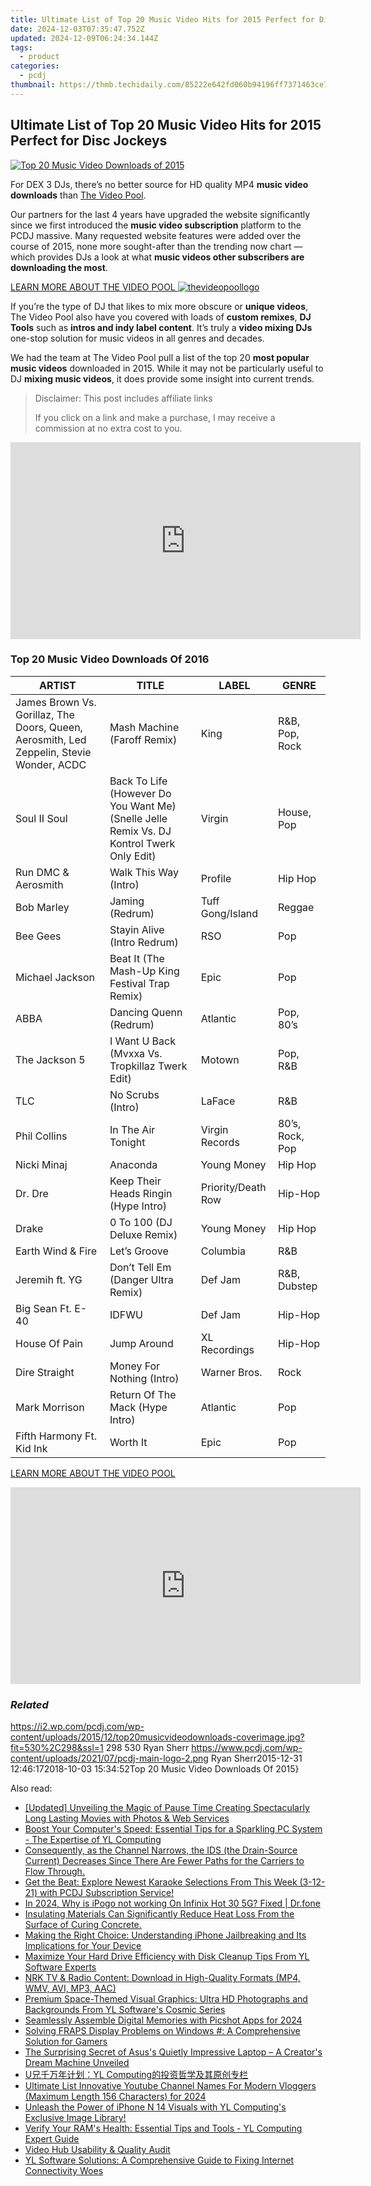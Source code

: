```yaml
---
title: Ultimate List of Top 20 Music Video Hits for 2015 Perfect for Disc Jockeys
date: 2024-12-03T07:35:47.752Z
updated: 2024-12-09T06:24:34.144Z
tags:
  - product
categories:
  - pcdj
thumbnail: https://thmb.techidaily.com/85222e642fd060b94196ff7371463ce7792d618f66f107a750ec12115071e0dc.jpg
---
```


## Ultimate List of Top 20 Music Video Hits for 2015 Perfect for Disc Jockeys

[![Top 20 Music Video Downloads of 2015](https://i2.wp.com/pcdj.com/wp-content/uploads/2015/12/top20musicvideodownloads-coverimage.jpg?resize=530%2C298&ssl=1)](https://i2.wp.com/pcdj.com/wp-content/uploads/2015/12/top20musicvideodownloads-coverimage.jpg?fit=530%2C298&ssl=1 "Top 20 music video downloads")

For DEX 3 DJs, there’s no better source for HD quality MP4 **music video downloads** than [The Video Pool](https://tools.techidaily.com/pcdj/products/).

Our partners for the last 4 years have upgraded the website significantly since we first introduced the **music video subscription** platform to the PCDJ massive. Many requested website features were added over the course of 2015, none more sought-after than the trending now chart — which provides DJs a look at what **music videos other subscribers are downloading the most**.

[LEARN MORE ABOUT THE VIDEO POOL ![](https://i0.wp.com/pcdj.com/wp-content/uploads/2014/06/thevideopoollogo.jpg?fit=300%2C112&ssl=1 "thevideopoollogo")](https://tools.techidaily.com/pcdj/products/)

If you’re the type of DJ that likes to mix more obscure or **unique videos**, The Video Pool also have you covered with loads of **custom remixes**, **DJ Tools** such as **intros and indy label content**. It’s truly a **video mixing DJs** one-stop solution for music videos in all genres and decades.

We had the team at The Video Pool pull a list of the top 20 **most popular music videos** downloaded in 2015\. While it may not be particularly useful to DJ **mixing music videos**, it does provide some insight into current trends.

>  Disclaimer: This post includes affiliate links
>
>  If you click on a link and make a purchase, I may receive a commission at no extra cost to you.
>

<!-- affiliate ads begin -->
<iframe width="560" height="315" src="https://www.youtube.com/embed/8U3ooyFiAB4?si=yXPQrDhMBEJwN2EZ" title="YouTube video player" frameborder="0" allow="accelerometer; autoplay; clipboard-write; encrypted-media; gyroscope; picture-in-picture; web-share" referrerpolicy="strict-origin-when-cross-origin" allowfullscreen></iframe>
<!-- affiliate ads end -->

### Top 20 Music Video Downloads Of 2016

| ARTIST                                                                                   | TITLE                                                                                     | LABEL              | GENRE           |
| ---------------------------------------------------------------------------------------- | ----------------------------------------------------------------------------------------- | ------------------ | --------------- |
| James Brown Vs. Gorillaz, The Doors, Queen, Aerosmith, Led Zeppelin, Stevie Wonder, ACDC | Mash Machine (Faroff Remix)                                                               | King               | R&B, Pop, Rock  |
| Soul II Soul                                                                             | Back To Life (However Do You Want Me) (Snelle Jelle Remix Vs. DJ Kontrol Twerk Only Edit) | Virgin             | House, Pop      |
| Run DMC & Aerosmith                                                                      | Walk This Way (Intro)                                                                     | Profile            | Hip Hop         |
| Bob Marley                                                                               | Jaming (Redrum)                                                                           | Tuff Gong/Island   | Reggae          |
| Bee Gees                                                                                 | Stayin Alive (Intro Redrum)                                                               | RSO                | Pop             |
| Michael Jackson                                                                          | Beat It (The Mash-Up King Festival Trap Remix)                                            | Epic               | Pop             |
| ABBA                                                                                     | Dancing Quenn (Redrum)                                                                    | Atlantic           | Pop, 80’s       |
| The Jackson 5                                                                            | I Want U Back (Mvxxa Vs. Tropkillaz Twerk Edit)                                           | Motown             | Pop, R&B        |
| TLC                                                                                      | No Scrubs (Intro)                                                                         | LaFace             | R&B             |
| Phil Collins                                                                             | In The Air Tonight                                                                        | Virgin Records     | 80’s, Rock, Pop |
| Nicki Minaj                                                                              | Anaconda                                                                                  | Young Money        | Hip Hop         |
| Dr. Dre                                                                                  | Keep Their Heads Ringin (Hype Intro)                                                      | Priority/Death Row | Hip-Hop         |
| Drake                                                                                    | 0 To 100 (DJ Deluxe Remix)                                                                | Young Money        | Hip Hop         |
| Earth Wind & Fire                                                                        | Let’s Groove                                                                              | Columbia           | R&B             |
| Jeremih ft. YG                                                                           | Don’t Tell Em (Danger Ultra Remix)                                                        | Def Jam            | R&B, Dubstep    |
| Big Sean Ft. E-40                                                                        | IDFWU                                                                                     | Def Jam            | Hip-Hop         |
| House Of Pain                                                                            | Jump Around                                                                               | XL Recordings      | Hip-Hop         |
| Dire Straight                                                                            | Money For Nothing (Intro)                                                                 | Warner Bros.       | Rock            |
| Mark Morrison                                                                            | Return Of The Mack (Hype Intro)                                                           | Atlantic           | Pop             |
| Fifth Harmony Ft. Kid Ink                                                                | Worth It                                                                                  | Epic               | Pop             |

[LEARN MORE ABOUT THE VIDEO POOL](https://tools.techidaily.com/pcdj/products/)

<!-- affiliate ads begin -->
<iframe width="560" height="315" src="https://www.youtube.com/embed/U_aNKnMTPjo?si=Og_mEt7NP3Fbsg2n" title="YouTube video player" frameborder="0" allow="accelerometer; autoplay; clipboard-write; encrypted-media; gyroscope; picture-in-picture; web-share" referrerpolicy="strict-origin-when-cross-origin" allowfullscreen></iframe>
<!-- affiliate ads end -->

### _Related_

https://i2.wp.com/pcdj.com/wp-content/uploads/2015/12/top20musicvideodownloads-coverimage.jpg?fit=530%2C298&ssl=1 298 530 Ryan Sherr https://www.pcdj.com/wp-content/uploads/2021/07/pcdj-main-logo-2.png Ryan Sherr2015-12-31 12:46:172018-10-03 15:34:52Top 20 Music Video Downloads Of 2015}

<ins class="adsbygoogle"
     style="display:block"
     data-ad-format="autorelaxed"
     data-ad-client="ca-pub-7571918770474297"
     data-ad-slot="1223367746"></ins>

<ins class="adsbygoogle"
     style="display:block"
     data-ad-client="ca-pub-7571918770474297"
     data-ad-slot="8358498916"
     data-ad-format="auto"
     data-full-width-responsive="true"></ins>

<span class="atpl-alsoreadstyle">Also read:</span>
<div><ul>
<li><a href="https://some-tips.techidaily.com/updated-unveiling-the-magic-of-pause-time-creating-spectacularly-long-lasting-movies-with-photos-and-web-services/"><u>[Updated] Unveiling the Magic of Pause Time Creating Spectacularly Long Lasting Movies with Photos & Web Services</u></a></li>
<li><a href="https://discover-amazing.techidaily.com/boost-your-computers-speed-essential-tips-for-a-sparkling-pc-system-the-expertise-of-yl-computing/"><u>Boost Your Computer's Speed: Essential Tips for a Sparkling PC System - The Expertise of YL Computing</u></a></li>
<li><a href="https://fox-that.techidaily.com/1721479635525-consequently-as-the-channel-narrows-the-ids-the-drain-source-current-decreases-since-there-are-fewer-paths-for-the-carriers-to-flow-through/"><u>Consequently, as the Channel Narrows, the IDS (the Drain-Source Current) Decreases Since There Are Fewer Paths for the Carriers to Flow Through.</u></a></li>
<li><a href="https://discover-amazing.techidaily.com/get-the-beat-explore-newest-karaoke-selections-from-this-week-3-12-21-with-pcdj-subscription-service/"><u>Get the Beat: Explore Newest Karaoke Selections From This Week (3-12-21) with PCDJ Subscription Service!</u></a></li>
<li><a href="https://android-pokemon-go.techidaily.com/in-2024-why-is-ipogo-not-working-on-infinix-hot-30-5g-fixed-drfone-by-drfone-virtual-android/"><u>In 2024, Why is iPogo not working On Infinix Hot 30 5G? Fixed | Dr.fone</u></a></li>
<li><a href="https://discover-amazing.techidaily.com/insulating-materials-can-significantly-reduce-heat-loss-from-the-surface-of-curing-concrete/"><u>Insulating Materials Can Significantly Reduce Heat Loss From the Surface of Curing Concrete.</u></a></li>
<li><a href="https://os-tips.techidaily.com/making-the-right-choice-understanding-iphone-jailbreaking-and-its-implications-for-your-device/"><u>Making the Right Choice: Understanding iPhone Jailbreaking and Its Implications for Your Device</u></a></li>
<li><a href="https://discover-amazing.techidaily.com/maximize-your-hard-drive-efficiency-with-disk-cleanup-tips-from-yl-software-experts/"><u>Maximize Your Hard Drive Efficiency with Disk Cleanup Tips From YL Software Experts</u></a></li>
<li><a href="https://win-wonderful.techidaily.com/nrk-tv-and-radio-content-download-in-high-quality-formats-mp4-wmv-avi-mp3-aac/"><u>NRK TV & Radio Content: Download in High-Quality Formats (MP4, WMV, AVI, MP3, AAC)</u></a></li>
<li><a href="https://discover-amazing.techidaily.com/premium-space-themed-visual-graphics-ultra-hd-photographs-and-backgrounds-from-yl-softwares-cosmic-series/"><u>Premium Space-Themed Visual Graphics: Ultra HD Photographs and Backgrounds From YL Software's Cosmic Series</u></a></li>
<li><a href="https://extra-support.techidaily.com/seamlessly-assemble-digital-memories-with-picshot-apps-for-2024/"><u>Seamlessly Assemble Digital Memories with Picshot Apps for 2024</u></a></li>
<li><a href="https://tech-hub.techidaily.com/solving-fraps-display-problems-on-windows-a-comprehensive-solution-for-gamers/"><u>Solving FRAPS Display Problems on Windows #: A Comprehensive Solution for Gamers</u></a></li>
<li><a href="https://hardware-help.techidaily.com/the-surprising-secret-of-asuss-quietly-impressive-laptop-a-creators-dream-machine-unveiled/"><u>The Surprising Secret of Asus's Quietly Impressive Laptop – A Creator's Dream Machine Unveiled</u></a></li>
<li><a href="https://discover-amazing.techidaily.com/uyl-computing/"><u>U兄千万年计划：YL Computing的投资哲学及其原创专栏</u></a></li>
<li><a href="https://facebook-video-share.techidaily.com/ultimate-list-innovative-youtube-channel-names-for-modern-vloggers-maximum-length-156-characters-for-2024/"><u>Ultimate List Innovative Youtube Channel Names For Modern Vloggers (Maximum Length 156 Characters) for 2024</u></a></li>
<li><a href="https://discover-amazing.techidaily.com/unleash-the-power-of-iphone-n-14-visuals-with-yl-computings-exclusive-image-library/"><u>Unleash the Power of iPhone N 14 Visuals with YL Computing's Exclusive Image Library!</u></a></li>
<li><a href="https://discover-amazing.techidaily.com/verify-your-rams-health-essential-tips-and-tools-yl-computing-expert-guide/"><u>Verify Your RAM's Health: Essential Tips and Tools - YL Computing Expert Guide</u></a></li>
<li><a href="https://fox-info.techidaily.com/video-hub-usability-and-quality-audit/"><u>Video Hub Usability & Quality Audit</u></a></li>
<li><a href="https://discover-amazing.techidaily.com/yl-software-solutions-a-comprehensive-guide-to-fixing-internet-connectivity-woes/"><u>YL Software Solutions: A Comprehensive Guide to Fixing Internet Connectivity Woes</u></a></li>
</ul></div>

